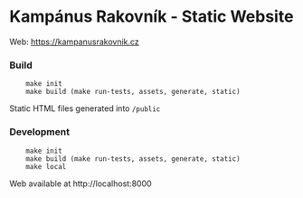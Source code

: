 # Kampánus Rakovník - Static Website

Web: https://kampanusrakovnik.cz

### Build
```
    make init
    make build (make run-tests, assets, generate, static)
```
Static HTML files generated into `/public`

### Development
```
    make init
    make build (make run-tests, assets, generate, static)
    make local
```

Web available at http://localhost:8000
